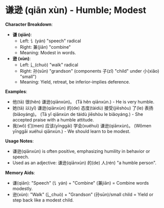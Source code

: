 # **谦逊 (qiān xùn) - Humble; Modest**

**Character Breakdown**:  
- **谦 (qiān)**:
  - Left: 讠(yán) "speech" radical
  - Right: 兼(jiān) "combine"
  - Meaning: Modest in words.  
- **逊 (xùn)**:
  - Left: 辶(chuò) "walk" radical
  - Right: 孙(sūn) "grandson" (components 子(zǐ) "child" under 小(xiǎo) "small")
  - Meaning: Yield, retreat, be inferior-implies deference.

**Examples**:  
- 他(tā) 很(hěn) 谦逊(qiānxùn)。 (Tā hěn qiānxùn.) - He is very humble.  
- 她(tā) 以(yǐ) 谦逊(qiānxùn) 的(de) 态度(tàidù) 接受(jiēshòu) 了(le) 表扬(biǎoyáng)。 (Tā yǐ qiānxùn de tàidù jiēshòu le biǎoyáng.) - She accepted praise with a humble attitude.  
- 我(wǒ) 们(men) 应该(yīnggāi) 学会(xuéhuì) 谦逊(qiānxùn)。 (Wǒmen yīnggāi xuéhuì qiānxùn.) - We should learn to be modest.

**Usage Notes**:  
- 谦逊(qiānxùn) is often positive, emphasizing humility in behavior or speech.  
- Used as an adjective: 谦逊(qiānxùn) 的(de) 人(rén) "a humble person".

**Memory Aids**:  
- 谦(qiān): "Speech" (讠yán) + "Combine" (兼jiān) = Combine words modestly.  
- 逊(xùn): "Walk" (辶chuò) + "Grandson" (孙sūn)/small child = Yield or step back like a modest child.